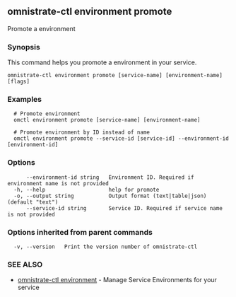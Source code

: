 ## omnistrate-ctl environment promote

Promote a environment

### Synopsis

This command helps you promote a environment in your service.

```
omnistrate-ctl environment promote [service-name] [environment-name] [flags]
```

### Examples

```
  # Promote environment
  omctl environment promote [service-name] [environment-name]

  # Promote environment by ID instead of name
  omctl environment promote --service-id [service-id] --environment-id [environment-id]
```

### Options

```
      --environment-id string   Environment ID. Required if environment name is not provided
  -h, --help                    help for promote
  -o, --output string           Output format (text|table|json) (default "text")
      --service-id string       Service ID. Required if service name is not provided
```

### Options inherited from parent commands

```
  -v, --version   Print the version number of omnistrate-ctl
```

### SEE ALSO

* [omnistrate-ctl environment](omnistrate-ctl_environment.md)	 - Manage Service Environments for your service

